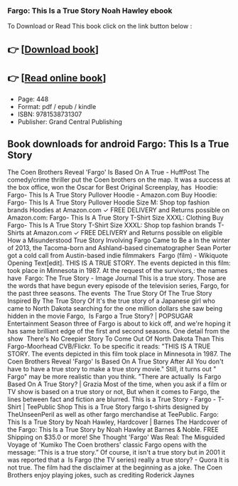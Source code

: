 ### Fargo: This Is a True Story Noah Hawley ebook

To Download or Read This book click on the link button below :

## 👉  [**[Download book](http://ebooksharez.info/download.php?group=book&from=github.com&id=554245&lnk=1063 "Download book")**]

## 👉  [**[Read online book](http://ebooksharez.info/download.php?group=book&from=github.com&id=554245&lnk=1063 "Read online book")**]


* Page: 448
* Format: pdf / epub / kindle
* ISBN: 9781538731307
* Publisher: Grand Central Publishing



## Book downloads for android Fargo: This Is a True Story



 The Coen Brothers Reveal &#039;Fargo&#039; Is Based On A True  - HuffPost The comedy/crime thriller put the Coen brothers on the map. It was a success at the box office, won the Oscar for Best Original Screenplay, has 
 Hoodie: Fargo- This Is A True Story Pullover Hoodie  - Amazon.com Buy Hoodie: Fargo- This Is A True Story Pullover Hoodie Size M: Shop top fashion brands Hoodies at Amazon.com ✓ FREE DELIVERY and Returns possible on 
 Amazon.com: Fargo- This Is A True Story T-Shirt Size XXXL: Clothing Buy Fargo- This Is A True Story T-Shirt Size XXXL: Shop top fashion brands T- Shirts at Amazon.com ✓ FREE DELIVERY and Returns possible on eligible 
 How a Misunderstood True Story Involving Fargo Came to Be a In the winter of 2013, the Tacoma-born and Ashland-based cinematographer Sean Porter got a cold call from Austin-based indie filmmakers 
 Fargo (film) - Wikiquote Opening Text[edit]. THIS IS A TRUE STORY. The events depicted in this film: took place in Minnesota in 1987. At the request of the survivors,: the names have 
 Fargo: The True Story - Image Journal This is a true story. Those are the words that have begun every episode of the television series, Fargo, for the past three seasons. The events 
 The True Story Of The True Story Inspired By The True Story Of It&#039;s the true story of a Japanese girl who came to North Dakota searching for the one million dollars she saw being hidden in the movie Fargo, 
 Is Fargo a True Story? | POPSUGAR Entertainment Season three of Fargo is about to kick off, and we&#039;re hoping it has same brilliant edge of the first and second seasons. One detail from the show 
 There&#039;s No Creepier Story To Come Out Of North Dakota Than This Fargo-Moorhead CVB/Flickr. To be specific it reads: &quot;THIS IS A TRUE STORY. The events depicted in this film took place in Minnesota in 1987.
 The Coen Brothers Reveal &#039;Fargo&#039; Is Based On A True Story After All You don&#039;t have to have a true story to make a true story movie.&quot; Still, it turns out &quot; Fargo&quot; may be more realistic than you think. &quot;There are actually 
 Is Fargo Based On A True Story? | Grazia Most of the time, when you ask if a film or TV show is based on a true story or not, But when it comes to Fargo, the lines between fact and fiction are blurred.
 This is a True Story - Fargo - T-Shirt | TeePublic Shop This is a True Story fargo t-shirts designed by TheUnseenPeril as well as other fargo merchandise at TeePublic.
 Fargo: This Is a True Story by Noah Hawley, Hardcover | Barnes The Hardcover of the Fargo: This Is a True Story by Noah Hawley at Barnes &amp; Noble. FREE Shipping on $35.0 or more!
 She Thought &#039;Fargo&#039; Was Real: The Misguided Voyage of &#039;Kumiko The Coen brothers&#039; classic Fargo opens with the message: “This is a true story.” Of course, it isn&#039;t a true story but in 2001 it was reported that a 
 Is Fargo (the TV series) really a true story? - Quora It is not true. The film had the disclaimer at the beginning as a joke. The Coen Brothers enjoy playing jokes, such as crediting Roderick Jaynes 





